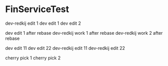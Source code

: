 # FinServiceTest
dev-redkij edit 1
dev edit 1
dev edit 2

dev edit 1 after rebase
dev-redkij work 1 after rebase
dev-redkij work 2 after rebase

dev edit 11
dev edit 22
dev-redkij edit 11
dev-redkij edit 22

cherry pick 1
cherry pick 2